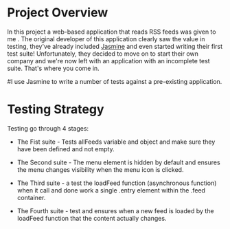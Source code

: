 # Project Overview

In this project a web-based application that reads RSS feeds was given to me .
The original developer of this application clearly saw the value in testing, they've already included [Jasmine](http://jasmine.github.io/) and even started writing their first test suite! Unfortunately, they decided to move on to start their own company and we're now left with an application with an incomplete test suite. That's where you come in.

#I use Jasmine to write a number of tests against a pre-existing application.

# Testing Strategy
Testing go through 4 stages:

* The Fist suite -
    Tests allFeeds variable and object and make sure they have been defined and not empty.

* The Second suite -
    The menu element is hidden by default and ensures the menu changes visibility when the menu icon is clicked.

* The Third suite -
    a test the loadFeed function (asynchronous function) when it call and done work a single .entry element within the .feed container.

 * The Fourth suite -
    test and ensures when a new feed is loaded by the loadFeed function that the content actually changes.
